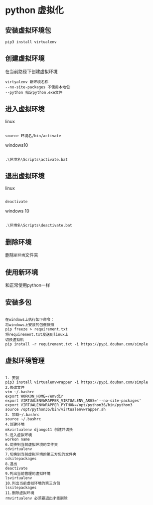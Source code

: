 # python 虚拟化

## 安装虚拟环境包

~~~shell
pip3 install virtualenv
~~~

## 创建虚拟环境

在当前路径下创建虚拟环境

~~~shell
virtyalenv 新环境名称
--no-site-packages 不使用本地包
--python 指定python.exe文件
~~~

## 进入虚拟环境

linux

~~~shell

source 环境名/bin/activate
~~~

windows10

~~~shell

.\环境名\Scripts\activate.bat
~~~

## 退出虚拟环境

linux

~~~shell

deactivate
~~~

windows 10

~~~shell

.\环境名\Scripts\deactivate.bat
~~~

## 删除环境

删除`新环境`文件夹

## 使用新环境

和正常使用python一样

## 安装多包

~~~shell

在windows上执行如下命令：
将windows上安装的包做快照
pip freeze > requirement.txt
将requirement.txt发送到linux上
切换虚拟机
pip install -r requirement.txt -i https://pypi.douban.com/simple
~~~

## 虚拟环境管理

~~~shell

1. 安装
pip3 install virtualenvwrapper -i https://pypi.douban.com/simple
2.修改文件
vim ~/.bashrc
export WORKON_HOME=/envdir  
export VIRTUALENVWRAPPER_VIRTUALENV_ARGS='--no-site-packages'   
export VIRTUALENVWRAPPER_PYTHON=/opt/python36/bin/python3      
source /opt/python36/bin/virtualenvwrapper.sh 
3. 加载~/.bashrc
source ~/.bashrc
4.创建环境
mkvirtualenv django11 创建并切换
5.进入虚拟环境
workon name
6.切换到当前虚拟环境的文件夹
cdvirtualenv
7.切换到当前虚拟环境的第三方包的文件夹
cdsitepackages
8.退出
deactivate
9.列出当前管理的虚拟环境
lsvirtualenv
10.列出当前虚拟环境的第三方包
lssitepackages
11.删除虚拟环境
rmvirtualenv 必须要退出才能删除
~~~
